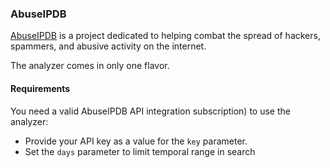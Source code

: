 ### AbuseIPDB
[AbuseIPDB](https://www.abuseipdb.com/) is a project dedicated to helping combat the spread of hackers, spammers, and abusive activity on the internet.

The analyzer comes in only one flavor.

#### Requirements
 You need a valid AbuseIPDB API integration subscription) to use the analyzer:

- Provide your API key as a value for the `key` parameter.
- Set the `days` parameter to limit temporal range in search